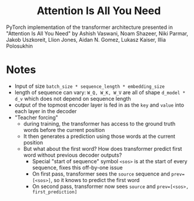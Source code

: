 <h1 align="center">Attention Is All You Need</h1>
PyTorch implementation of the transformer architecture presented in "Attention Is All You Need" 
by Ashish Vaswani, Noam Shazeer, Niki Parmar, Jakob Uszkoreit, Llion Jones, Aidan N. Gomez, 
Lukasz Kaiser, Illia Polosukhin


# Notes
- Input of size `batch_size * sequence_length * embedding_size`
- length of sequence can vary: `W_Q, W_K, W_V` are all of shape `d_model * d_v` which does not depend on sequence length
- output of the topmost encoder layer is fed in as the `key` and `value` into each layer in the decoder
- "Teacher forcing"
  - during training, the transformer has access to the ground truth words before the current position
  - It then generates a prediction using those words at the current position
  - But what about the first word? How does transformer predict first word without previous decoder outputs?
    - Special "start of sequence" symbol `<sos>` is at the start of every sequence, fixes this off-by-one issue
    - On first pass, transformer sees the `source` sequence and `prev=[<sos>]`, so it knows to predict the first word
    - On second pass, transformer now sees `source` and `prev=[<sos>, first_prediction]`
